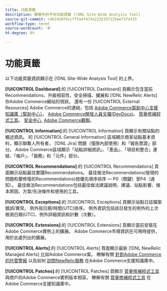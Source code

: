 ```yaml
---
title: 功能頁籤
description: 瞭解中的不同功能頁籤 [!DNL Site-Wide Analysis Tool]
source-git-commit: cd62420f4ccff5a47473e2232357125eef37af25
workflow-type: tm+mt
source-wordcount: '0'
ht-degree: 0%

---
```


# 功能頁籤

以下功能頁籤資訊顯示在 [!DNL Site-Wide Analysis Tool] 的上界。

**[!UICONTROL Dashboard]**:的 [!UICONTROL Dashboard] 頁顯示包含當前Recommendations、升級相容性、安全掃描、擴展和 [!DNL NewRelic Alerts] 你Adobe Commerce網站的現狀。 還有一份 [!UICONTROL External Resources] Adobe Commerce的連結，包括 [Adobe Commerce幫助中心支援知識庫（幫助中心）](https://support.magento.com/)。 [Adobe Commerce開發人員文檔(DevDocs)](https://devdocs.magento.com/)。 [質量修補程式工具](https://devdocs.magento.com/quality-patches/tool.html#patch-grid)。 [安全中心](https://magento.com/security), [Adobe Commerce觀察](https://support.magento.com/hc/en-us/articles/4402379845901-Use-Observation-for-Adobe-Commerce)。

**[!UICONTROL Information]**:的 [!UICONTROL Information] 頁顯示有關站點的概述資訊。
的 [!UICONTROL General Information] 區域顯示商家站點基本資料，顯示聯繫人所有者， [!DNL Jira] 問題（僅限內部使用）和「報告票證」部分。
Adobe Commerce區域顯示「站點詳細資訊」、「產品」、「項目和整合」連結、「帳戶」、「服務」和「元件」部分。

**[!UICONTROL Recommendations]**:的 [!UICONTROL Recommendations] 頁面顯示站點最佳實踐Recommendations。 最佳做法Recommendations(發現的問題和要修復的Recommendations)按優先順序排序 — P0（關鍵）至P4（通知）。
最佳做法Recommendations包括最佳做法建議說明、建議、站點影響、根本原因、方案/先決條件和使用的工具。

**[!UICONTROL Exceptions]**:的 [!UICONTROL Exceptions] 頁顯示站點日誌檔案錯誤/異常。 例外按日期/時間(UTC)排序。
例外資訊包括該日發生的例外的上次檢測日期(UTC)、例外詳細資訊和計數（次數）。

**[!UICONTROL Extensions]**:的 [!UICONTROL Extensions] 頁顯示當前安裝在Adobe Commerce實例上的擴展。 Adobe Commerce市場資訊在可用時提供，用於此處列出的擴展。

**[!UICONTROL Alerts]**:的 [!UICONTROL Alerts] 頁面顯示最新 [!DNL NewRelic Managed Alerts] 比如Adobe Commerce案。 瞭解有關 [針對Adobe Commerce的托管警報](https://support.magento.com/hc/en-us/articles/360045806832) 以及如何 [訪問NewRelic服務](https://support.magento.com/hc/en-us/articles/360039127712) 在Adobe Commerce支援知識庫中。

**[!UICONTROL Patches]**:的 [!UICONTROL Patches] 頁顯示 [質量修補程式工具](https://devdocs.magento.com/quality-patches/tool.html#patch-grid) 與商戶的Adobe Commerce實例版本相容。 瞭解有關 [質量修補程式工具](https://support.magento.com/hc/en-us/articles/360047139492) 在Adobe Commerce支援知識庫中。


